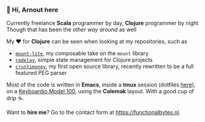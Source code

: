### 👋 Hi, **Arnout** here

Currently freelance **Scala** programmer by day, **Clojure** programmer by night  
Though that has been the _other way around_ as well

My ❤️ for **Clojure** can be seen when looking at my repositories, such as

- [`mount-lite`](https://github.com/aroemers/mount-lite), my composable take on the `mount` library
- [`redelay`](https://github.com/aroemers/redelay), simple state management for Clojure projects
- [`crustimoney`](https://github.com/aroemers/crustimoney), my first open source library, recently rewritten to be a full featured PEG parser

Most of the code is written in **Emacs**, inside a **tmux** session (dotfiles [here](https://github.com/aroemers/.dotfiles)), on a [Keyboardio Model 100](https://shop.keyboard.io/collections/the-keyboardio-model-100/products/model-100), using the **Colemak** layout. With a good cup of drip ☕️.

Want to **hire me**? Go to the contact form at https://functionalbytes.nl.

<!---
aroemers/aroemers is a ✨ special ✨ repository because its `README.md` (this file) appears on your GitHub profile.
You can click the Preview link to take a look at your changes.
--->
